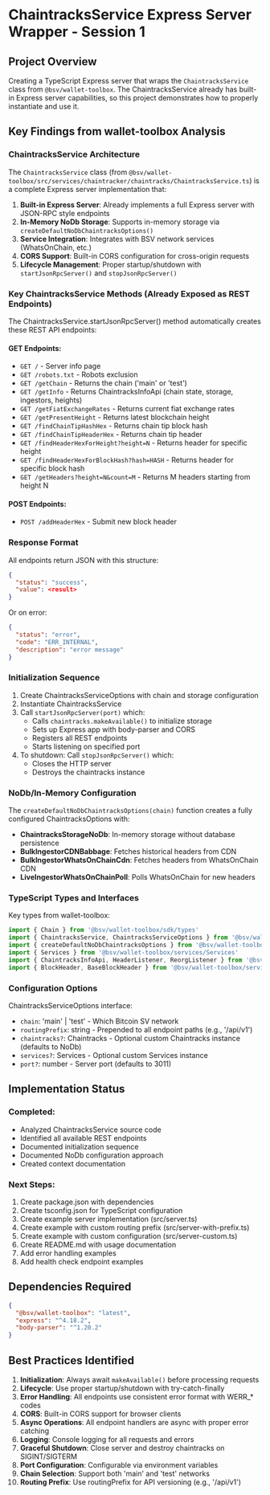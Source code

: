 # ChaintracksService Express Server Wrapper - Session 1

## Project Overview
Creating a TypeScript Express server that wraps the `ChaintracksService` class from `@bsv/wallet-toolbox`. The ChaintracksService already has built-in Express server capabilities, so this project demonstrates how to properly instantiate and use it.

## Key Findings from wallet-toolbox Analysis

### ChaintracksService Architecture
The `ChaintracksService` class (from `@bsv/wallet-toolbox/src/services/chaintracker/chaintracks/ChaintracksService.ts`) is a complete Express server implementation that:

1. **Built-in Express Server**: Already implements a full Express server with JSON-RPC style endpoints
2. **In-Memory NoDb Storage**: Supports in-memory storage via `createDefaultNoDbChaintracksOptions()`
3. **Service Integration**: Integrates with BSV network services (WhatsOnChain, etc.)
4. **CORS Support**: Built-in CORS configuration for cross-origin requests
5. **Lifecycle Management**: Proper startup/shutdown with `startJsonRpcServer()` and `stopJsonRpcServer()`

### Key ChaintracksService Methods (Already Exposed as REST Endpoints)

The ChaintracksService.startJsonRpcServer() method automatically creates these REST API endpoints:

#### GET Endpoints:
- `GET /` - Server info page
- `GET /robots.txt` - Robots exclusion
- `GET /getChain` - Returns the chain ('main' or 'test')
- `GET /getInfo` - Returns ChaintracksInfoApi (chain state, storage, ingestors, heights)
- `GET /getFiatExchangeRates` - Returns current fiat exchange rates
- `GET /getPresentHeight` - Returns latest blockchain height
- `GET /findChainTipHashHex` - Returns chain tip block hash
- `GET /findChainTipHeaderHex` - Returns chain tip header
- `GET /findHeaderHexForHeight?height=N` - Returns header for specific height
- `GET /findHeaderHexForBlockHash?hash=HASH` - Returns header for specific block hash
- `GET /getHeaders?height=N&count=M` - Returns M headers starting from height N

#### POST Endpoints:
- `POST /addHeaderHex` - Submit new block header

### Response Format
All endpoints return JSON with this structure:
```json
{
  "status": "success",
  "value": <result>
}
```
Or on error:
```json
{
  "status": "error",
  "code": "ERR_INTERNAL",
  "description": "error message"
}
```

### Initialization Sequence

1. Create ChaintracksServiceOptions with chain and storage configuration
2. Instantiate ChaintracksService
3. Call `startJsonRpcServer(port)` which:
   - Calls `chaintracks.makeAvailable()` to initialize storage
   - Sets up Express app with body-parser and CORS
   - Registers all REST endpoints
   - Starts listening on specified port
4. To shutdown: Call `stopJsonRpcServer()` which:
   - Closes the HTTP server
   - Destroys the chaintracks instance

### NoDb/In-Memory Configuration

The `createDefaultNoDbChaintracksOptions(chain)` function creates a fully configured ChaintracksOptions with:
- **ChaintracksStorageNoDb**: In-memory storage without database persistence
- **BulkIngestorCDNBabbage**: Fetches historical headers from CDN
- **BulkIngestorWhatsOnChainCdn**: Fetches headers from WhatsOnChain CDN
- **LiveIngestorWhatsOnChainPoll**: Polls WhatsOnChain for new headers

### TypeScript Types and Interfaces

Key types from wallet-toolbox:
```typescript
import { Chain } from '@bsv/wallet-toolbox/sdk/types'
import { ChaintracksService, ChaintracksServiceOptions } from '@bsv/wallet-toolbox/services/chaintracker/chaintracks/ChaintracksService'
import { createDefaultNoDbChaintracksOptions } from '@bsv/wallet-toolbox/services/chaintracker/chaintracks/createDefaultNoDbChaintracksOptions'
import { Services } from '@bsv/wallet-toolbox/services/Services'
import { ChaintracksInfoApi, HeaderListener, ReorgListener } from '@bsv/wallet-toolbox/services/chaintracker/chaintracks/Api/ChaintracksClientApi'
import { BlockHeader, BaseBlockHeader } from '@bsv/wallet-toolbox/services/chaintracker/chaintracks/Api/BlockHeaderApi'
```

### Configuration Options

ChaintracksServiceOptions interface:
- `chain`: 'main' | 'test' - Which Bitcoin SV network
- `routingPrefix`: string - Prepended to all endpoint paths (e.g., '/api/v1')
- `chaintracks?`: Chaintracks - Optional custom Chaintracks instance (defaults to NoDb)
- `services?`: Services - Optional custom Services instance
- `port?`: number - Server port (defaults to 3011)

## Implementation Status

### Completed:
- Analyzed ChaintracksService source code
- Identified all available REST endpoints
- Documented initialization sequence
- Documented NoDb configuration approach
- Created context documentation

### Next Steps:
1. Create package.json with dependencies
2. Create tsconfig.json for TypeScript configuration
3. Create example server implementation (src/server.ts)
4. Create example with custom routing prefix (src/server-with-prefix.ts)
5. Create example with custom configuration (src/server-custom.ts)
6. Create README.md with usage documentation
7. Add error handling examples
8. Add health check endpoint examples

## Dependencies Required
```json
{
  "@bsv/wallet-toolbox": "latest",
  "express": "^4.18.2",
  "body-parser": "^1.20.2"
}
```

## Best Practices Identified

1. **Initialization**: Always await `makeAvailable()` before processing requests
2. **Lifecycle**: Use proper startup/shutdown with try-catch-finally
3. **Error Handling**: All endpoints use consistent error format with WERR_* codes
4. **CORS**: Built-in CORS support for browser clients
5. **Async Operations**: All endpoint handlers are async with proper error catching
6. **Logging**: Console logging for all requests and errors
7. **Graceful Shutdown**: Close server and destroy chaintracks on SIGINT/SIGTERM
8. **Port Configuration**: Configurable via environment variables
9. **Chain Selection**: Support both 'main' and 'test' networks
10. **Routing Prefix**: Use routingPrefix for API versioning (e.g., '/api/v1')
